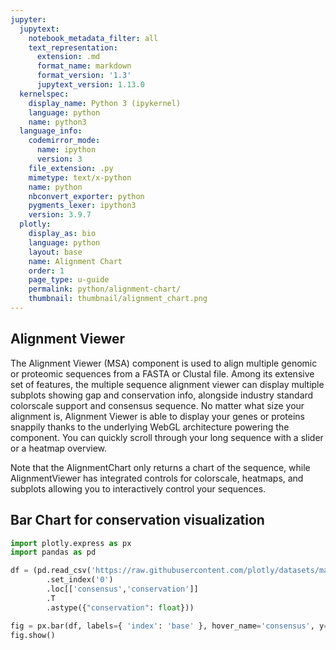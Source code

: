 ```yaml
---
jupyter:
  jupytext:
    notebook_metadata_filter: all
    text_representation:
      extension: .md
      format_name: markdown
      format_version: '1.3'
      jupytext_version: 1.13.0
  kernelspec:
    display_name: Python 3 (ipykernel)
    language: python
    name: python3
  language_info:
    codemirror_mode:
      name: ipython
      version: 3
    file_extension: .py
    mimetype: text/x-python
    name: python
    nbconvert_exporter: python
    pygments_lexer: ipython3
    version: 3.9.7
  plotly:
    display_as: bio
    language: python
    layout: base
    name: Alignment Chart
    order: 1
    page_type: u-guide
    permalink: python/alignment-chart/
    thumbnail: thumbnail/alignment_chart.png
---
```


## Alignment Viewer

The Alignment Viewer (MSA) component is used to align multiple genomic or proteomic sequences from a FASTA or Clustal file. Among its extensive set of features, the multiple sequence alignment viewer can display multiple subplots showing gap and conservation info, alongside industry standard colorscale support and consensus sequence. No matter what size your alignment is, Alignment Viewer is able to display your genes or proteins snappily thanks to the underlying WebGL architecture powering the component. You can quickly scroll through your long sequence with a slider or a heatmap overview.

Note that the AlignmentChart only returns a chart of the sequence, while AlignmentViewer has integrated controls for colorscale, heatmaps, and subplots allowing you to interactively control your sequences.

## Bar Chart for conservation visualization

```python
import plotly.express as px
import pandas as pd

df = (pd.read_csv('https://raw.githubusercontent.com/plotly/datasets/master/Dash_Bio/Genetic/gene_conservation.csv')
        .set_index('0')
        .loc[['consensus','conservation']]
        .T
        .astype({"conservation": float}))

fig = px.bar(df, labels={ 'index': 'base' }, hover_name='consensus', y='conservation')
fig.show()
```
<div>                        <script type="text/javascript">window.PlotlyConfig = {MathJaxConfig: 'local'};</script>
        <script charset="utf-8" src="https://cdn.plot.ly/plotly-3.1.0.min.js" integrity="sha256-Ei4740bWZhaUTQuD6q9yQlgVCMPBz6CZWhevDYPv93A=" crossorigin="anonymous"></script>                <div id="plotly-div-1" class="plotly-graph-div" style="height:100%; width:100%;"></div>            <script type="text/javascript">                window.PLOTLYENV=window.PLOTLYENV || {};                                if (document.getElementById("plotly-div-1")) {                    Plotly.newPlot(                        "plotly-div-1",                        [{"hovertemplate":"\u003cb\u003e%{hovertext}\u003c\u002fb\u003e\u003cbr\u003e\u003cbr\u003ebase=%{x}\u003cbr\u003econservation=%{y}\u003cextra\u003e\u003c\u002fextra\u003e","hovertext":["M","E","E","S","Q","S","D","L","S","I","E","P","P","L","S","Q","E","T","F","S","D","L","W","K","L","L","P","E","N","N","V","L","S","P","E","L","S","P","A","V","D","D","L","L","L","S","P","D","D","V","A","Q","W","L","E","E","P","P","D","A","P","E","A","P","A","P","S","P","A","A","A","P","P","A","P","A","P","A","A","P","T","P","A","A","P","A","S","A","P","P","S","P","S","S","S","S","V","P","S","Q","K","T","Y","G","G","S","Y","G","F","T","L","G","F","L","H","S","G","T","S","K","S","V","T","C","T","Y","S","P","D","L","N","K","C","F","V","Q","L","A","K","T","S","P","V","Q","P","W","V","D","S","T","P","P","P","G","S","R","V","R","A","M","A","I","Y","K","Q","R","Q","H","M","T","E","V","R","R","R","C","P","H","H","E","R","C","S","D","S","D","G","L","A","P","P","Q","H","L","I","E","V","E","L","N","L","R","N","E","Y","R","D","D","R","N","T","F","R","H","S","V","V","V","P","Y","E","P","T","E","V","G","S","N","C","T","T","I","H","Y","N","Y","M","C","N","S","S","R","M","G","G","M","N","R","R","L","I","L","T","I","I","T","L","E","D","G","S","G","N","L","L","G","R","N","S","F","E","V","R","A","C","R","C","P","G","R","D","R","R","T","E","E","E","N","K","R","K","K","G","P","P","S","P","P","L","P","S","G","S","T","K","R","A","L","P","T","N","T","S","K","S","P","K","P","K","K","K","P","L","D","G","E","Y","F","T","L","Q","I","R","G","R","E","E","F","E","M","F","R","E","L","N","E","A","L","E","L","K","E","A","Q","A","G","K","G","S","S","G","S","R","S","K","S","S","H","S","K","S","K","K","G","K","S","T","S","K","K","K","K","F","M","F","K","T","E","G","P","D","S","D","D","S","D"],"legendgroup":"","marker":{"color":"#636efa","pattern":{"shape":""}},"name":"","orientation":"v","showlegend":false,"textposition":"auto","x":["1","2","3","4","5","6","7","8","9","10","11","12","13","14","15","16","17","18","19","20","21","22","23","24","25","26","27","28","29","30","31","32","33","34","35","36","37","38","39","40","41","42","43","44","45","46","47","48","49","50","51","52","53","54","55","56","57","58","59","60","61","62","63","64","65","66","67","68","69","70","71","72","73","74","75","76","77","78","79","80","81","82","83","84","85","86","87","88","89","90","91","92","93","94","95","96","97","98","99","100","101","102","103","104","105","106","107","108","109","110","111","112","113","114","115","116","117","118","119","120","121","122","123","124","125","126","127","128","129","130","131","132","133","134","135","136","137","138","139","140","141","142","143","144","145","146","147","148","149","150","151","152","153","154","155","156","157","158","159","160","161","162","163","164","165","166","167","168","169","170","171","172","173","174","175","176","177","178","179","180","181","182","183","184","185","186","187","188","189","190","191","192","193","194","195","196","197","198","199","200","201","202","203","204","205","206","207","208","209","210","211","212","213","214","215","216","217","218","219","220","221","222","223","224","225","226","227","228","229","230","231","232","233","234","235","236","237","238","239","240","241","242","243","244","245","246","247","248","249","250","251","252","253","254","255","256","257","258","259","260","261","262","263","264","265","266","267","268","269","270","271","272","273","274","275","276","277","278","279","280","281","282","283","284","285","286","287","288","289","290","291","292","293","294","295","296","297","298","299","300","301","302","303","304","305","306","307","308","309","310","311","312","313","314","315","316","317","318","319","320","321","322","323","324","325","326","327","328","329","330","331","332","333","334","335","336","337","338","339","340","341","342","343","344","345","346","347","348","349","350","351","352","353","354","355","356","357","358","359","360","361","362","363","364","365","366","367","368","369","370","371","372","373","374","375","376","377","378","379","380","381","382","383","384","385","386","387","388","389","390","391","392","393","394","395","396"],"xaxis":"x","y":{"dtype":"f8","bdata":"d6G5TiMt7T+70FynkZbmP7vQXKeRluY\u002fopdRLLe01D+JXkax3NLiP+fG9IQlHt4\u002f1QloImx42D8AAAAAAADgP86N6QlLPNw\u002fopdRLLe01D+JXkax3NLiPwAAAAAAAOA\u002fiV5GsdzS4j+JXkax3NLiP4leRrHc0uI\u002fFvvL7snD4z+JXkax3NLiPxb7y+7Jw+M\u002fiV5GsdzS4j8W+8vuycPjP42chT3t8OA\u002fFvvL7snD4z+JXkax3NLiP+5Cc51GWto\u002fu9Bcp5GW5j8W+8vuycPjP6KXUSy3tOQ\u002fAAAAAAAA4D8ZOQt72uHhP42chT3t8OA\u002fu9Bcp5GW1j+JXkax3NLiPwAAAAAAAOA\u002fiV5GsdzS0j+JXkax3NLSP6KXUSy3tNQ\u002fAAAAAAAA4D\u002fuQnOdRlrKP6KXUSy3tNQ\u002fiV5GsdzS0j\u002fOjekJSzzcP+5Cc51GWto\u002fjZyFPe3w4D+70FynkZbWP7vQXKeRltY\u002fiV5GsdzS0j8gtYmT+x3OP6KXUSy3tNQ\u002fcCU7NgLx0D\u002fuQnOdRlrKP+5Cc51GWso\u002fcCU7NgLx0D+70FynkZbWP7vQXKeRltY\u002fcCU7NgLx0D+il1Est7TUPyC1iZP7Hc4\u002fu9Bcp5GW1j8gtYmT+x3OP4leRrHc0tI\u002f7kJznUZayj+70FynkZbGP3AlOzYC8dA\u002fzo3pCUs83D+JXkax3NLSP3AlOzYC8dA\u002fiV5GsdzS0j9wJTs2AvHQP+5Cc51GWto\u002f1QloImx42D9wJTs2AvHQP9UJaCJseNg\u002fcCU7NgLx0D9wJTs2AvHQP4leRrHc0tI\u002fcCU7NgLx0D+70FynkZbWP9UJaCJseNg\u002fiV5GsdzS0j+70FynkZbWP4leRrHc0tI\u002fu9Bcp5GW1j8gtYmT+x3OP4leRrHc0tI\u002fopdRLLe01D+JXkax3NLSP3AlOzYC8dA\u002fILWJk\u002fsdzj8gtYmT+x3OP3AlOzYC8dA\u002fcCU7NgLx0D+il1Est7TUP+5Cc51GWso\u002fu9Bcp5GW1j9wJTs2AvHQP3AlOzYC8dA\u002fcCU7NgLx0D8gtYmT+x3OP7vQXKeRltY\u002f7kJznUZayj\u002fuQnOdRlrKPyC1iZP7Hc4\u002fILWJk\u002fsdzj+70FynkZbGP4leRrHc0tI\u002fILWJk\u002fsdzj\u002fuQnOdRlrKPyC1iZP7Hc4\u002fILWJk\u002fsdzj\u002fuQnOdRlrKP6KXUSy3tNQ\u002f7kJznUZayj\u002fuQnOdRlrKP3AlOzYC8dA\u002f7kJznUZayj9wJTs2AvHQP+5Cc51GWso\u002fiV5GsdzS0j+JXkax3NLSP3AlOzYC8dA\u002fiV5GsdzS0j+il1Est7TUP4leRrHc0tI\u002f7kJznUZayj8gtYmT+x3OP+5Cc51GWso\u002fopdRLLe01D8gtYmT+x3OP4leRrHc0sI\u002fiV5GsdzS0j\u002fuQnOdRlrKP3AlOzYC8dA\u002f7kJznUZayj\u002fuQnOdRlrKP3AlOzYC8dA\u002fopdRLLe01D+il1Est7TUPyC1iZP7Hc4\u002fcCU7NgLx0D\u002fuQnOdRlrKP+5Cc51GWso\u002fu9Bcp5GW1j9wJTs2AvHQP+5Cc51GWso\u002fILWJk\u002fsdzj\u002fuQnOdRlrKP7vQXKeRltY\u002f7kJznUZayj8gtYmT+x3OPyC1iZP7Hc4\u002fu9Bcp5GW1j8gtYmT+x3OP+5Cc51GWso\u002f7kJznUZayj\u002fuQnOdRlrKP7vQXKeRltY\u002fu9Bcp5GW1j9wJTs2AvHQP6KXUSy3tNQ\u002f7kJznUZayj\u002fuQnOdRlrKP+5Cc51GWso\u002f7kJznUZayj\u002fuQnOdRlrKP4leRrHc0tI\u002fILWJk\u002fsdzj9wJTs2AvHQP+5Cc51GWso\u002fu9Bcp5GWxj8gtYmT+x3OP3AlOzYC8dA\u002fILWJk\u002fsdzj8gtYmT+x3OP4leRrHc0tI\u002fiV5GsdzS0j8gtYmT+x3OP3AlOzYC8dA\u002fILWJk\u002fsdzj8gtYmT+x3OPyC1iZP7Hc4\u002fILWJk\u002fsdzj+70FynkZbGP4leRrHc0tI\u002fiV5GsdzS0j8gtYmT+x3OPyC1iZP7Hc4\u002fILWJk\u002fsdzj+il1Est7TUP3AlOzYC8dA\u002fILWJk\u002fsdzj9wJTs2AvHQPyC1iZP7Hc4\u002f7kJznUZayj+70FynkZbWP3AlOzYC8dA\u002fILWJk\u002fsdzj8gtYmT+x3OP3AlOzYC8dA\u002f7kJznUZayj\u002fuQnOdRlrKP3AlOzYC8dA\u002fopdRLLe01D\u002fuQnOdRlrKP+5Cc51GWso\u002f7kJznUZayj+JXkax3NLCP+5Cc51GWso\u002f7kJznUZayj+70FynkZbGP3AlOzYC8dA\u002fILWJk\u002fsdzj\u002fuQnOdRlrKPyC1iZP7Hc4\u002f7kJznUZayj+70FynkZbWP4leRrHc0tI\u002f7kJznUZayj+JXkax3NLSPyC1iZP7Hc4\u002fILWJk\u002fsdzj+70FynkZbWPyC1iZP7Hc4\u002f7kJznUZayj+JXkax3NLSPyC1iZP7Hc4\u002fiV5GsdzS0j8gtYmT+x3OP+5Cc51GWso\u002f7kJznUZayj\u002fuQnOdRlrKP4leRrHc0tI\u002fcCU7NgLx0D\u002fuQnOdRlrKP4leRrHc0tI\u002fILWJk\u002fsdzj\u002fuQnOdRlrKP3AlOzYC8dA\u002fcCU7NgLx0D8gtYmT+x3OP+5Cc51GWso\u002f7kJznUZayj8gtYmT+x3OPyC1iZP7Hc4\u002fILWJk\u002fsdzj8gtYmT+x3OPyC1iZP7Hc4\u002f7kJznUZayj+70FynkZbWP4leRrHc0tI\u002fILWJk\u002fsdzj8gtYmT+x3OP3AlOzYC8dA\u002fILWJk\u002fsdzj8gtYmT+x3OPyC1iZP7Hc4\u002fILWJk\u002fsdzj+il1Est7TUPyC1iZP7Hc4\u002fILWJk\u002fsdzj\u002fuQnOdRlrKPyC1iZP7Hc4\u002f7kJznUZayj\u002fuQnOdRlrKP+5Cc51GWso\u002f7kJznUZayj\u002fuQnOdRlrKP3AlOzYC8dA\u002f7kJznUZayj8gtYmT+x3OP+5Cc51GWso\u002fILWJk\u002fsdzj+JXkax3NLSP6KXUSy3tNQ\u002fiV5GsdzSwj+JXkax3NLSP3AlOzYC8dA\u002f7kJznUZayj8gtYmT+x3OPyC1iZP7Hc4\u002fopdRLLe01D\u002fuQnOdRlrKP+5Cc51GWso\u002f1QloImx42D9wJTs2AvHQP7vQXKeRltY\u002fiV5GsdzS0j+JXkax3NLSP+5Cc51GWso\u002fu9Bcp5GWxj\u002fuQnOdRlrKP6KXUSy3tNQ\u002fILWJk\u002fsdzj\u002fuQnOdRlrKPyC1iZP7Hc4\u002fiV5GsdzS0j\u002fuQnOdRlrKP7vQXKeRlsY\u002f7kJznUZayj\u002fuQnOdRlrKP3AlOzYC8dA\u002fu9Bcp5GWxj+70FynkZbGP3AlOzYC8dA\u002fILWJk\u002fsdzj+il1Est7TUP3AlOzYC8dA\u002fcCU7NgLx0D9wJTs2AvHQP6KXUSy3tNQ\u002fu9Bcp5GWxj+70FynkZbGP+5Cc51GWso\u002fu9Bcp5GW1j\u002fuQnOdRlrKP+5Cc51GWso\u002fopdRLLe01D+70FynkZbGP+5Cc51GWso\u002f7kJznUZa2j+il1Est7TUPyC1iZP7Hc4\u002fu9Bcp5GWxj\u002fVCWgibHjYP3AlOzYC8dA\u002f7kJznUZayj+il1Est7TUP+5Cc51GWso\u002fiV5GsdzS0j8gtYmT+x3OPyC1iZP7Hc4\u002fILWJk\u002fsdzj8gtYmT+x3OP+5Cc51GWto\u002fILWJk\u002fsdzj\u002fVCWgibHjYP9UJaCJseNg\u002f7kJznUZayj\u002fuQnOdRlrKP3AlOzYC8dA\u002fcCU7NgLx0D\u002fuQnOdRlrKP+5Cc51GWso\u002fcCU7NgLx0D9wJTs2AvHQPyC1iZP7Hc4\u002fiV5GsdzS0j9wJTs2AvHQP6KXUSy3tNQ\u002fiV5GsdzS0j8gtYmT+x3OP4leRrHc0tI\u002f7kJznUZayj+il1Est7TUP+5Cc51GWso\u002f7kJznUZayj\u002fuQnOdRlrKP3AlOzYC8dA\u002f7kJznUZayj+70FynkZbGP6KXUSy3tNQ\u002f7kJznUZayj8gtYmT+x3OP+5Cc51GWso\u002fILWJk\u002fsdzj8gtYmT+x3OP6KXUSy3tNQ\u002fILWJk\u002fsdzj8gtYmT+x3OP+5Cc51GWso\u002f1QloImx42D+il1Est7TUPyC1iZP7Hc4\u002fcCU7NgLx0D\u002fuQnOdRlrKPyC1iZP7Hc4\u002fopdRLLe01D\u002fuQnOdRlrKP+5Cc51GWso\u002fILWJk\u002fsdzj+70FynkZbGPyC1iZP7Hc4\u002fILWJk\u002fsdzj\u002fuQnOdRlrKP+5Cc51GWso\u002fu9Bcp5GWxj\u002fuQnOdRlrKP7vQXKeRlsY\u002f7kJznUZayj\u002fuQnOdRlrKP+5Cc51GWso\u002fopdRLLe01D\u002fuQnOdRlrKP+5Cc51GWso\u002fkpGzsKcdrj+SkbOwpx2uP5KRs7CnHa4\u002f"},"yaxis":"y","type":"bar"}],                        {"template":{"data":{"histogram2dcontour":[{"type":"histogram2dcontour","colorbar":{"outlinewidth":0,"ticks":""},"colorscale":[[0.0,"#0d0887"],[0.1111111111111111,"#46039f"],[0.2222222222222222,"#7201a8"],[0.3333333333333333,"#9c179e"],[0.4444444444444444,"#bd3786"],[0.5555555555555556,"#d8576b"],[0.6666666666666666,"#ed7953"],[0.7777777777777778,"#fb9f3a"],[0.8888888888888888,"#fdca26"],[1.0,"#f0f921"]]}],"choropleth":[{"type":"choropleth","colorbar":{"outlinewidth":0,"ticks":""}}],"histogram2d":[{"type":"histogram2d","colorbar":{"outlinewidth":0,"ticks":""},"colorscale":[[0.0,"#0d0887"],[0.1111111111111111,"#46039f"],[0.2222222222222222,"#7201a8"],[0.3333333333333333,"#9c179e"],[0.4444444444444444,"#bd3786"],[0.5555555555555556,"#d8576b"],[0.6666666666666666,"#ed7953"],[0.7777777777777778,"#fb9f3a"],[0.8888888888888888,"#fdca26"],[1.0,"#f0f921"]]}],"heatmap":[{"type":"heatmap","colorbar":{"outlinewidth":0,"ticks":""},"colorscale":[[0.0,"#0d0887"],[0.1111111111111111,"#46039f"],[0.2222222222222222,"#7201a8"],[0.3333333333333333,"#9c179e"],[0.4444444444444444,"#bd3786"],[0.5555555555555556,"#d8576b"],[0.6666666666666666,"#ed7953"],[0.7777777777777778,"#fb9f3a"],[0.8888888888888888,"#fdca26"],[1.0,"#f0f921"]]}],"contourcarpet":[{"type":"contourcarpet","colorbar":{"outlinewidth":0,"ticks":""}}],"contour":[{"type":"contour","colorbar":{"outlinewidth":0,"ticks":""},"colorscale":[[0.0,"#0d0887"],[0.1111111111111111,"#46039f"],[0.2222222222222222,"#7201a8"],[0.3333333333333333,"#9c179e"],[0.4444444444444444,"#bd3786"],[0.5555555555555556,"#d8576b"],[0.6666666666666666,"#ed7953"],[0.7777777777777778,"#fb9f3a"],[0.8888888888888888,"#fdca26"],[1.0,"#f0f921"]]}],"surface":[{"type":"surface","colorbar":{"outlinewidth":0,"ticks":""},"colorscale":[[0.0,"#0d0887"],[0.1111111111111111,"#46039f"],[0.2222222222222222,"#7201a8"],[0.3333333333333333,"#9c179e"],[0.4444444444444444,"#bd3786"],[0.5555555555555556,"#d8576b"],[0.6666666666666666,"#ed7953"],[0.7777777777777778,"#fb9f3a"],[0.8888888888888888,"#fdca26"],[1.0,"#f0f921"]]}],"mesh3d":[{"type":"mesh3d","colorbar":{"outlinewidth":0,"ticks":""}}],"scatter":[{"fillpattern":{"fillmode":"overlay","size":10,"solidity":0.2},"type":"scatter"}],"parcoords":[{"type":"parcoords","line":{"colorbar":{"outlinewidth":0,"ticks":""}}}],"scatterpolargl":[{"type":"scatterpolargl","marker":{"colorbar":{"outlinewidth":0,"ticks":""}}}],"bar":[{"error_x":{"color":"#2a3f5f"},"error_y":{"color":"#2a3f5f"},"marker":{"line":{"color":"#E5ECF6","width":0.5},"pattern":{"fillmode":"overlay","size":10,"solidity":0.2}},"type":"bar"}],"scattergeo":[{"type":"scattergeo","marker":{"colorbar":{"outlinewidth":0,"ticks":""}}}],"scatterpolar":[{"type":"scatterpolar","marker":{"colorbar":{"outlinewidth":0,"ticks":""}}}],"histogram":[{"marker":{"pattern":{"fillmode":"overlay","size":10,"solidity":0.2}},"type":"histogram"}],"scattergl":[{"type":"scattergl","marker":{"colorbar":{"outlinewidth":0,"ticks":""}}}],"scatter3d":[{"type":"scatter3d","line":{"colorbar":{"outlinewidth":0,"ticks":""}},"marker":{"colorbar":{"outlinewidth":0,"ticks":""}}}],"scattermap":[{"type":"scattermap","marker":{"colorbar":{"outlinewidth":0,"ticks":""}}}],"scattermapbox":[{"type":"scattermapbox","marker":{"colorbar":{"outlinewidth":0,"ticks":""}}}],"scatterternary":[{"type":"scatterternary","marker":{"colorbar":{"outlinewidth":0,"ticks":""}}}],"scattercarpet":[{"type":"scattercarpet","marker":{"colorbar":{"outlinewidth":0,"ticks":""}}}],"carpet":[{"aaxis":{"endlinecolor":"#2a3f5f","gridcolor":"white","linecolor":"white","minorgridcolor":"white","startlinecolor":"#2a3f5f"},"baxis":{"endlinecolor":"#2a3f5f","gridcolor":"white","linecolor":"white","minorgridcolor":"white","startlinecolor":"#2a3f5f"},"type":"carpet"}],"table":[{"cells":{"fill":{"color":"#EBF0F8"},"line":{"color":"white"}},"header":{"fill":{"color":"#C8D4E3"},"line":{"color":"white"}},"type":"table"}],"barpolar":[{"marker":{"line":{"color":"#E5ECF6","width":0.5},"pattern":{"fillmode":"overlay","size":10,"solidity":0.2}},"type":"barpolar"}],"pie":[{"automargin":true,"type":"pie"}]},"layout":{"autotypenumbers":"strict","colorway":["#636efa","#EF553B","#00cc96","#ab63fa","#FFA15A","#19d3f3","#FF6692","#B6E880","#FF97FF","#FECB52"],"font":{"color":"#2a3f5f"},"hovermode":"closest","hoverlabel":{"align":"left"},"paper_bgcolor":"white","plot_bgcolor":"#E5ECF6","polar":{"bgcolor":"#E5ECF6","angularaxis":{"gridcolor":"white","linecolor":"white","ticks":""},"radialaxis":{"gridcolor":"white","linecolor":"white","ticks":""}},"ternary":{"bgcolor":"#E5ECF6","aaxis":{"gridcolor":"white","linecolor":"white","ticks":""},"baxis":{"gridcolor":"white","linecolor":"white","ticks":""},"caxis":{"gridcolor":"white","linecolor":"white","ticks":""}},"coloraxis":{"colorbar":{"outlinewidth":0,"ticks":""}},"colorscale":{"sequential":[[0.0,"#0d0887"],[0.1111111111111111,"#46039f"],[0.2222222222222222,"#7201a8"],[0.3333333333333333,"#9c179e"],[0.4444444444444444,"#bd3786"],[0.5555555555555556,"#d8576b"],[0.6666666666666666,"#ed7953"],[0.7777777777777778,"#fb9f3a"],[0.8888888888888888,"#fdca26"],[1.0,"#f0f921"]],"sequentialminus":[[0.0,"#0d0887"],[0.1111111111111111,"#46039f"],[0.2222222222222222,"#7201a8"],[0.3333333333333333,"#9c179e"],[0.4444444444444444,"#bd3786"],[0.5555555555555556,"#d8576b"],[0.6666666666666666,"#ed7953"],[0.7777777777777778,"#fb9f3a"],[0.8888888888888888,"#fdca26"],[1.0,"#f0f921"]],"diverging":[[0,"#8e0152"],[0.1,"#c51b7d"],[0.2,"#de77ae"],[0.3,"#f1b6da"],[0.4,"#fde0ef"],[0.5,"#f7f7f7"],[0.6,"#e6f5d0"],[0.7,"#b8e186"],[0.8,"#7fbc41"],[0.9,"#4d9221"],[1,"#276419"]]},"xaxis":{"gridcolor":"white","linecolor":"white","ticks":"","title":{"standoff":15},"zerolinecolor":"white","automargin":true,"zerolinewidth":2},"yaxis":{"gridcolor":"white","linecolor":"white","ticks":"","title":{"standoff":15},"zerolinecolor":"white","automargin":true,"zerolinewidth":2},"scene":{"xaxis":{"backgroundcolor":"#E5ECF6","gridcolor":"white","linecolor":"white","showbackground":true,"ticks":"","zerolinecolor":"white","gridwidth":2},"yaxis":{"backgroundcolor":"#E5ECF6","gridcolor":"white","linecolor":"white","showbackground":true,"ticks":"","zerolinecolor":"white","gridwidth":2},"zaxis":{"backgroundcolor":"#E5ECF6","gridcolor":"white","linecolor":"white","showbackground":true,"ticks":"","zerolinecolor":"white","gridwidth":2}},"shapedefaults":{"line":{"color":"#2a3f5f"}},"annotationdefaults":{"arrowcolor":"#2a3f5f","arrowhead":0,"arrowwidth":1},"geo":{"bgcolor":"white","landcolor":"#E5ECF6","subunitcolor":"white","showland":true,"showlakes":true,"lakecolor":"white"},"title":{"x":0.05},"mapbox":{"style":"light"}}},"xaxis":{"anchor":"y","domain":[0.0,1.0],"title":{"text":"base"}},"yaxis":{"anchor":"x","domain":[0.0,1.0],"title":{"text":"conservation"}},"legend":{"tracegroupgap":0},"margin":{"t":60},"barmode":"relative"},                        {"responsive": true}                    )                };            </script>        </div>

## Alignment Chart in dash_bio

<pre hide_code="true">
```python
from IPython.display import IFrame
snippet_url = 'https://python-docs-dash-snippets.herokuapp.com/python-docs-dash-snippets/'
IFrame(snippet_url + 'bio-alignmentchart', width='100%', height=1200)
```
</pre>

<iframe src="https://python-docs-dash-snippets.herokuapp.com/python-docs-dash-snippets/bio-alignmentchart" width="100%" height="1200" style="border:none;"></iframe>
